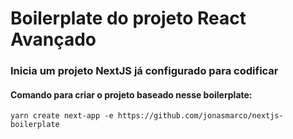 # Boilerplate do projeto React Avançado
### Inicia um projeto NextJS já configurado para codificar

#### Comando para criar o projeto baseado nesse boilerplate:
```console
yarn create next-app -e https://github.com/jonasmarco/nextjs-boilerplate
```
